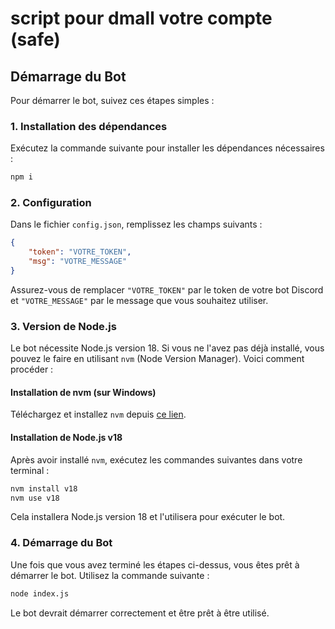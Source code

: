 # script pour dmall votre compte (safe)

## Démarrage du Bot

Pour démarrer le bot, suivez ces étapes simples :

### 1. Installation des dépendances

Exécutez la commande suivante pour installer les dépendances nécessaires :

```bash
npm i
```

### 2. Configuration

Dans le fichier `config.json`, remplissez les champs suivants :

```json
{
    "token": "VOTRE_TOKEN",
    "msg": "VOTRE_MESSAGE"
}
```

Assurez-vous de remplacer `"VOTRE_TOKEN"` par le token de votre bot Discord et `"VOTRE_MESSAGE"` par le message que vous souhaitez utiliser.

### 3. Version de Node.js

Le bot nécessite Node.js version 18. Si vous ne l'avez pas déjà installé, vous pouvez le faire en utilisant `nvm` (Node Version Manager). Voici comment procéder :

#### Installation de nvm (sur Windows)

Téléchargez et installez `nvm` depuis [ce lien](https://github.com/coreybutler/nvm-windows/releases/download/1.1.12/nvm-setup.exe).

#### Installation de Node.js v18

Après avoir installé `nvm`, exécutez les commandes suivantes dans votre terminal :

```bash
nvm install v18
nvm use v18
```

Cela installera Node.js version 18 et l'utilisera pour exécuter le bot.

### 4. Démarrage du Bot

Une fois que vous avez terminé les étapes ci-dessus, vous êtes prêt à démarrer le bot. Utilisez la commande suivante :

```bash
node index.js
```

Le bot devrait démarrer correctement et être prêt à être utilisé.
